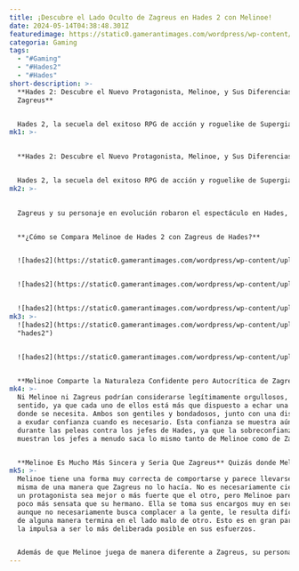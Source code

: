 ```yaml
---
title: ¡Descubre el Lado Oculto de Zagreus en Hades 2 con Melinoe!
date: 2024-05-14T04:38:48.301Z
featuredimage: https://static0.gamerantimages.com/wordpress/wp-content/uploads/2024/05/hades-2-s-melinoe-next-to-hades-zagreus-1.jpg?q=70&fit=contain&w=1140&h=&dpr=1
categoria: Gaming
tags:
  - "#Gaming"
  - "#Hades2"
  - "#Hades"
short-description: >-
  **Hades 2: Descubre el Nuevo Protagonista, Melinoe, y Sus Diferencias con
  Zagreus**


  Hades 2, la secuela del exitoso RPG de acción y roguelike de Supergiant Games, Hades, ha entrado oficialmente en acceso anticipado y ya está recibiendo una recepción positiva. Hades 2 toma la fórmula que llevó a su predecesor al éxito y la evoluciona con cambios en la mecánica de juego, así como una nueva historia con una combinación de personajes nuevos y recurrentes. Mientras que los jugadores controlaban a Zagreus, hijo de Hades, en el primer juego
mk1: >-
  

  **Hades 2: Descubre el Nuevo Protagonista, Melinoe, y Sus Diferencias con Zagreus**


  Hades 2, la secuela del exitoso RPG de acción y roguelike de Supergiant Games, Hades, ha entrado oficialmente en acceso anticipado y ya está recibiendo una recepción positiva. Hades 2 toma la fórmula que llevó a su predecesor al éxito y la evoluciona con cambios en la mecánica de juego, así como una nueva historia con una combinación de personajes nuevos y recurrentes. Mientras que los jugadores controlaban a Zagreus, hijo de Hades, en el primer juego, Melinoe, la hija de Hades y hermana de Zagreus, es la protagonista principal en Hades 2. Los jugadores familiarizados con Hades deberían sentirse algo como en casa en Hades 2, pero pueden darse cuenta rápidamente de que las cosas son bastante diferentes esta vez, ya que Melinoe es similar a su hermano en algunos aspectos pero puede ser notablemente única en otros.
mk2: >-
  

  Zagreus y su personaje en evolución robaron el espectáculo en Hades, y ahora Melinoe toma el escenario con un enfoque similar en Hades 2. Sin embargo, en un esfuerzo por mantener las cosas frescas, Supergiant Games se ha asegurado de que Melinoe no sea el mismo personaje que su hermano, aunque las similitudes que comparte con Zagreus tienden a brillar. A pesar de las similitudes que comparte con su hermano mayor, Melinoe es su propia persona y muestra algunas características contrastantes que la hacen tanto un placer de ver como de jugar.


  **¿Cómo se Compara Melinoe de Hades 2 con Zagreus de Hades?**


  ![hades2](https://static0.gamerantimages.com/wordpress/wp-content/uploads/2024/05/melinoe-speaking-to-hecate-in-hades-2.jpg?q=49&fit=contain&w=750&h=415&dpr=2 "hades2")


  ![hades2](https://static0.gamerantimages.com/wordpress/wp-content/uploads/2024/05/zagreus-speaking-to-hades-in-hades.jpg?q=49&fit=contain&w=750&h=415&dpr=2 "hades2")


  ![hades2](https://static0.gamerantimages.com/wordpress/wp-content/uploads/2024/05/zagreus-surrounded-by-snakes-in-hades.jpg?q=49&fit=contain&w=750&h=415&dpr=2 "hades2")
mk3: >-
  ![hades2](https://static0.gamerantimages.com/wordpress/wp-content/uploads/2024/05/melinoe-returning-home-in-hades-2.jpg?q=49&fit=contain&w=750&h=415&dpr=2
  "hades2")


  ![hades2](https://static0.gamerantimages.com/wordpress/wp-content/uploads/2022/12/zagreus-hades-edited.jpg?q=49&fit=contain&w=750&h=415&dpr=2 "hades2")


  **Melinoe Comparte la Naturaleza Confidente pero Autocrítica de Zagreus** Como hijos de Hades y hermanos, Melinoe y Zagreus comparten algunos de sus rasgos más básicos. En particular, tanto Melinoe como Zagreus son confiados en su habilidad y, sin embargo, son muy duros consigo mismos cuando no cumplen en algún aspecto. De hecho, puede que sea su extrema confianza lo que contribuye a su naturaleza autocrítica. Melinoe es algo así como una perfeccionista, por lo que es muy crítica consigo misma cuando falla. Sin embargo, Zagreus podría considerarse aún más autocrítico, ya que su tono sarcástico y cínico a menudo revela su autoestima en constante depreciación.
mk4: >-
  Ni Melinoe ni Zagreus podrían considerarse legítimamente orgullosos, en ningún
  sentido, ya que cada uno de ellos está más que dispuesto a echar una mano
  donde se necesita. Ambos son gentiles y bondadosos, junto con una disposición
  a exudar confianza cuando es necesario. Esta confianza se muestra aún más
  durante las peleas contra los jefes de Hades, ya que la sobreconfianza que
  muestran los jefes a menudo saca lo mismo tanto de Melinoe como de Zagreus.


  **Melinoe Es Mucho Más Sincera y Seria Que Zagreus** Quizás donde Melinoe y Zagreus difieren más es en su visión del mundo que los rodea. El Zagreus de Hades era conocido por su actitud sarcástica y despreocupada, a pesar de seguir siendo serio cuando el momento lo requería. Su diálogo a menudo revelaba que a veces no se tomaba las cosas demasiado en serio simplemente porque sentía que a los demás no les importaba demasiado, principalmente a su padre. Melinoe, por otro lado, es muy sincera y seria en su enfoque, tanto con sus compañeros como con sus enemigos.
mk5: >-
  Melinoe tiene una forma muy correcta de comportarse y parece llevarse a sí
  misma de una manera que Zagreus no lo hacía. No es necesariamente cierto que
  un protagonista sea mejor o más fuerte que el otro, pero Melinoe parece ser un
  poco más sensata que su hermano. Ella se toma sus encargos muy en serio, y
  aunque no necesariamente busca complacer a la gente, le resulta difícil cuando
  de alguna manera termina en el lado malo de otro. Esto es en gran parte lo que
  la impulsa a ser lo más deliberada posible en sus esfuerzos.


  Además de que Melinoe juega de manera diferente a Zagreus, su personaje es un contraste saludable con su hermano. Esto en última instancia contribuye a la frescura de Hades 2, aunque conserva la fórmula que hizo que su predecesor fuera tan exitoso. Con su enfoque confiado, sincero y serio sobre el asunto en cuestión, Melinoe efectivamente sale de la sombra de su hermano, lo que probablemente contribuirá al éxito de Hades 2 a largo plazo.
---
```

